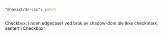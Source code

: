 ```yaml
---
"@navikt/ds-css": patch
---
```


Checkbox: I noen edgecaser ved bruk av shadow-dom ble ikke checkmark sentert i Checkbox
